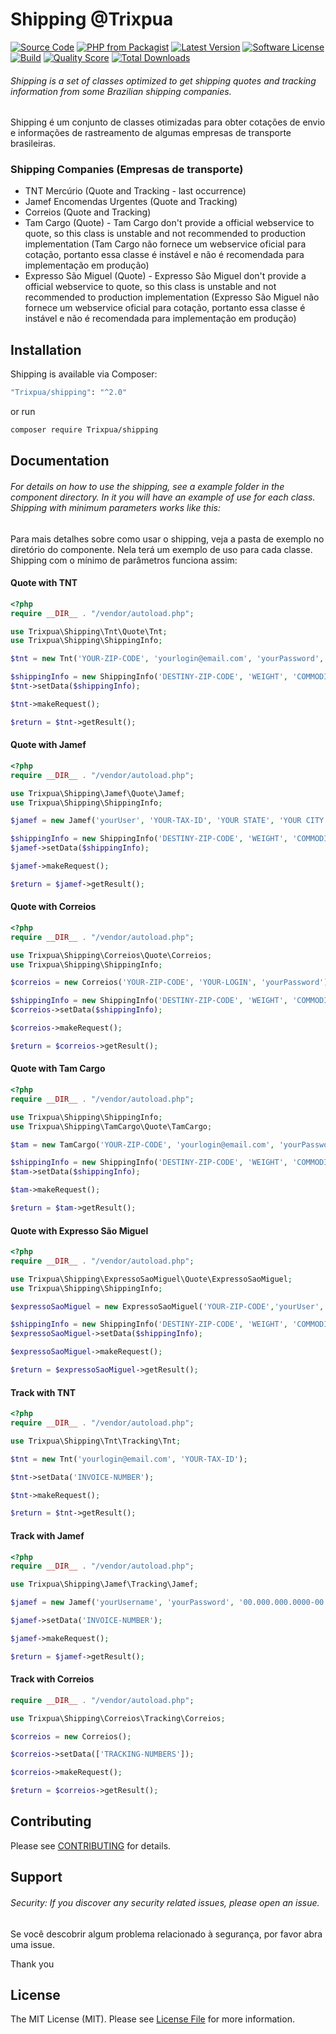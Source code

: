 # Shipping @Trixpua

[![Source Code](http://img.shields.io/badge/source-Trixpua/shipping-blue.svg?style=flat-square)](https://github.com/Trixpua/shipping)
[![PHP from Packagist](https://img.shields.io/packagist/php-v/trixpua/shipping.svg?style=flat-square)](https://packagist.org/packages/Trixpua/shipping)
[![Latest Version](https://img.shields.io/github/release/trixpua/shipping.svg?style=flat-square)](https://github.com/Trixpua/shipping/releases)
[![Software License](https://img.shields.io/badge/license-MIT-brightgreen.svg?style=flat-square)](LICENSE)
[![Build](https://img.shields.io/scrutinizer/build/g/trixpua/shipping.svg?style=flat-square)](https://scrutinizer-ci.com/g/Trixpua/shipping)
[![Quality Score](https://img.shields.io/scrutinizer/g/trixpua/shipping.svg?style=flat-square)](https://scrutinizer-ci.com/g/Trixpua/shipping)
[![Total Downloads](https://img.shields.io/packagist/dt/trixpua/shipping.svg?style=flat-square)](https://packagist.org/packages/Trixpua/shipping)

###### Shipping is a set of classes optimized to get shipping quotes and tracking information from some Brazilian shipping companies.

Shipping é um conjunto de classes otimizadas para obter cotações de envio e informações de rastreamento de algumas empresas de transporte brasileiras.

### Shipping Companies (Empresas de transporte)

- TNT Mercúrio (Quote and Tracking - last occurrence)
- Jamef Encomendas Urgentes (Quote and Tracking)
- Correios (Quote and Tracking)
- Tam Cargo (Quote) - Tam Cargo don't provide a official webservice to quote, so this class is unstable and not recommended to production implementation (Tam Cargo não fornece um webservice oficial para cotação, portanto essa classe é instável e não é recomendada para implementação em produção)
- Expresso São Miguel (Quote) - Expresso São Miguel don't provide a official webservice to quote, so this class is unstable and not recommended to production implementation (Expresso São Miguel não fornece um webservice oficial para cotação, portanto essa classe é instável e não é recomendada para implementação em produção)

## Installation

Shipping is available via Composer:

```bash
"Trixpua/shipping": "^2.0"
```

or run

```bash
composer require Trixpua/shipping
```

## Documentation

###### For details on how to use the shipping, see a example folder in the component directory. In it you will have an example of use for each class. Shipping with minimum parameters works like this:

Para mais detalhes sobre como usar o shipping, veja a pasta de exemplo no diretório do componente. Nela terá um exemplo de uso para cada classe. Shipping com o mínimo de parâmetros funciona assim:

#### Quote with TNT

```php
<?php
require __DIR__ . "/vendor/autoload.php";

use Trixpua\Shipping\Tnt\Quote\Tnt;
use Trixpua\Shipping\ShippingInfo;

$tnt = new Tnt('YOUR-ZIP-CODE', 'yourlogin@email.com', 'yourPassword', 'YOUR-DIVISION-CODE', 'YOUR-TAX-SITUATION', 'YOUR-TAX-ID', 'YOUR-STATE-REGISTRATION-NUMBER');

$shippingInfo = new ShippingInfo('DESTINY-ZIP-CODE', 'WEIGHT', 'COMMODITY-VALUE', 'VOLUME');
$tnt->setData($shippingInfo);

$tnt->makeRequest();

$return = $tnt->getResult();
```

#### Quote with Jamef

```php
<?php
require __DIR__ . "/vendor/autoload.php";

use Trixpua\Shipping\Jamef\Quote\Jamef;
use Trixpua\Shipping\ShippingInfo;

$jamef = new Jamef('yourUser', 'YOUR-TAX-ID', 'YOUR STATE', 'YOUR CITY NAME', 'YOUR-QUOTE-BRANCH');

$shippingInfo = new ShippingInfo('DESTINY-ZIP-CODE', 'WEIGHT', 'COMMODITY-VALUE', 'VOLUME');
$jamef->setData($shippingInfo);

$jamef->makeRequest();

$return = $jamef->getResult();
```

#### Quote with Correios

```php
<?php
require __DIR__ . "/vendor/autoload.php";

use Trixpua\Shipping\Correios\Quote\Correios;
use Trixpua\Shipping\ShippingInfo;

$correios = new Correios('YOUR-ZIP-CODE', 'YOUR-LOGIN', 'yourPassword');

$shippingInfo = new ShippingInfo('DESTINY-ZIP-CODE', 'WEIGHT', 'COMMODITY-VALUE', 'VOLUME');
$correios->setData($shippingInfo);

$correios->makeRequest();

$return = $correios->getResult();
```

#### Quote with Tam Cargo

```php
<?php
require __DIR__ . "/vendor/autoload.php";

use Trixpua\Shipping\ShippingInfo;
use Trixpua\Shipping\TamCargo\Quote\TamCargo;

$tam = new TamCargo('YOUR-ZIP-CODE', 'yourlogin@email.com', 'yourPassword');

$shippingInfo = new ShippingInfo('DESTINY-ZIP-CODE', 'WEIGHT', 'COMMODITY-VALUE', 'VOLUME');
$tam->setData($shippingInfo);

$tam->makeRequest();

$return = $tam->getResult();
```

#### Quote with Expresso São Miguel

```php
<?php
require __DIR__ . "/vendor/autoload.php";

use Trixpua\Shipping\ExpressoSaoMiguel\Quote\ExpressoSaoMiguel;
use Trixpua\Shipping\ShippingInfo;

$expressoSaoMiguel = new ExpressoSaoMiguel('YOUR-ZIP-CODE','yourUser', 'yourPassword');

$shippingInfo = new ShippingInfo('DESTINY-ZIP-CODE', 'WEIGHT', 'COMMODITY-VALUE', 'VOLUME');
$expressoSaoMiguel->setData($shippingInfo);

$expressoSaoMiguel->makeRequest();

$return = $expressoSaoMiguel->getResult();
```

#### Track with TNT

```php
<?php
require __DIR__ . "/vendor/autoload.php";

use Trixpua\Shipping\Tnt\Tracking\Tnt;

$tnt = new Tnt('yourlogin@email.com', 'YOUR-TAX-ID');

$tnt->setData('INVOICE-NUMBER');

$tnt->makeRequest();

$return = $tnt->getResult();
```

#### Track with Jamef

```php
<?php
require __DIR__ . "/vendor/autoload.php";

use Trixpua\Shipping\Jamef\Tracking\Jamef;

$jamef = new Jamef('yourUsername', 'yourPassword', '00.000.000.0000-00');

$jamef->setData('INVOICE-NUMBER');

$jamef->makeRequest();

$return = $jamef->getResult();
```

#### Track with Correios

```php
require __DIR__ . "/vendor/autoload.php";

use Trixpua\Shipping\Correios\Tracking\Correios;

$correios = new Correios();

$correios->setData(['TRACKING-NUMBERS']);

$correios->makeRequest();

$return = $correios->getResult();
```

## Contributing

Please see [CONTRIBUTING](https://github.com/Trixpua/shipping/blob/master/CONTRIBUTING.md) for details.

## Support

###### Security: If you discover any security related issues, please open an issue.

Se você descobrir algum problema relacionado à segurança, por favor abra uma issue.

Thank you

## License

The MIT License (MIT). Please see [License File](https://github.com/Trixpua/shipping/blob/master/LICENSE) for more information.